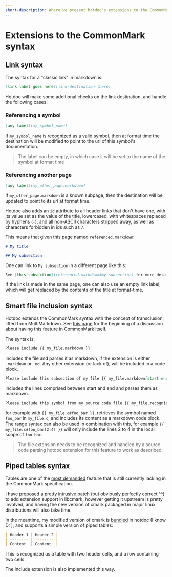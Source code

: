 ```yaml
---
short-description: Where we present hotdoc's extensions to the CommonMark specification
...
```


# Extensions to the CommonMark syntax

## Link syntax

The syntax for a "classic link" in markdown is:

``` markdown
[link label goes here](link-destination-there)
```

Hotdoc will make some additional checks on the link destination, and handle the
following cases:

### Referencing a symbol

``` markdown
[any label](my_symbol_name)
```

If `my_symbol_name` is recognized as a valid symbol, then at format time the
destination will be modified to point to the url of this symbol's
documentation.

> The label can be empty, in which case it will be set to the name of the
> symbol at format time

### Referencing another page

``` markdown
[any label](my_other_page.markdown)
```

If `my_other_page.markdown` is a known subpage, then the destination will be
updated to point to its url at format time.

Hotdoc also adds an `id` attribute to all header links that don't have one,
with its value set as the value of the title, lowercased, with whitespaces
replaced by hyphens (`-`), and all non-ASCII characters stripped away, as well
as characters forbidden in ids such as `/`.

This means that given this page named `referenced.markdown`:

``` markdown
# My title

## My subsection
```

One can link to `My subsection` in a different page like this:

``` markdown
See [this subsection](referenced.markdown#my-subsection) for more details.
```

If the link is made in the same page, one can also use an empty link label,
which will get replaced by the contents of the title at format-time.

## Smart file inclusion syntax

Hotdoc extends the CommonMark syntax with the concept of transclusion, lifted
from MultiMarkdown. See
[this page](http://talk.commonmark.org/t/transclusion-or-including-sub-documents-for-reuse/270>)
for the beginning of a discussion about having this feature in CommonMark
itself.

The syntax is:

``` markdown
Please include {{ my_file.markdown }}
```

includes the file and parses it as markdown, if the extension is either
`.markdown` or `.md`. Any other extension (or lack of), will be included
in a code block.

``` markdown
Please include this subsection of my file {{ my_file.markdown[start:end] }}
```

includes the lines comprised between start and end and parses them as markdown.

``` markdown
Please include this symbol from my source code file {{ my_file.recognized_language_extension#symbol_name }}
```

for example with `{{ my_file.c#foo_bar }}`, retrieves the symbol named
`foo_bar` in `my_file.c`, and includes its content as a markdown code block.
The range syntax can also be used in combination with this, for example
`{{ my_file.c#foo_bar[2:4] }}` will only include the lines 2 to 4 in the
local scope of `foo_bar`.

> The file extension needs to be recognized and handled by a source code
> parsing hotdoc extension for this feature to work as described.

## Piped tables syntax

Tables are one of the [most demanded][tables discussion] feature that is still
currently lacking in the CommonMark specification.

I have [proposed][extension proposal] a pretty intrusive patch (but obviously
perfectly correct ^^) to add extension support in libcmark, however getting
it upstream is pretty involved, and having the new version of cmark packaged
in major linux distributions will also take time.

In the meantime, my modified version of cmark is [bundled] in hotdoc
(I know D: ), and supports a simple version of piped tables:

``` markdown
| Header 1 | Header 2 |
| -------- | -------- |
| Content  | Content  |
```

This is recognized as a table with two header cells, and a row containing
two cells.

The include extension is also implemented this way.

[tables discussion]: https://talk.commonmark.org/t/tables-in-pure-markdown/81/92

[extension proposal]: https://github.com/jgm/cmark/pull/123

[bundled]: https://github.com/MathieuDuponchelle/cmark/tree/d71d4a395e73762ee1c2b8cf147fd30fb3a78cb0
